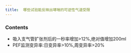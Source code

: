 ```yaml
---
title:  哪些试验能反映出哮喘的可逆性气道受限
--- 
```


### Contents
- 吸入支气管扩张剂后的一秒率增加>12%,绝对值增加200ml
- PEF监测变异率:日变异率>10%,周变异率>20%
